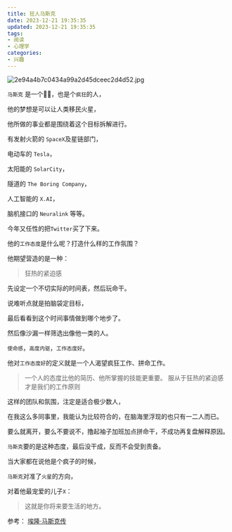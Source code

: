 ```yaml
---
title: 狂人马斯克
date: 2023-12-21 19:35:35
updated: 2023-12-21 19:35:35
tags:
- 阅读
- 心理学
categories:
- 兴趣
---
```


![2e94a4b7c0434a99a2d45dceec2d4d52.jpg](https://s2.loli.net/2023/12/21/ExwJAtXeru5NhFb.jpg)

`马斯克` 是一个🐂🍺，也是个`疯狂`的人，

他的梦想是可以让人类移民火星，

他所做的事业都是围绕着这个目标拆解进行。

有发射火箭的 `SpaceX`及星链部门，

电动车的 `Tesla`，

太阳能的 `SolarCity`，

隧道的 `The Boring Company`，

人工智能的 `X.AI`，

脑机接口的 `Neuralink` 等等。

今年又任性的把`Twitter`买了下来。

他的`工作态度`是什么呢？打造什么样的工作氛围？

他期望营造的是一种：

> 狂热的紧迫感

先设定一个不切实际的时间表，然后玩命干。

说难听点就是拍脑袋定目标，

最后看看到这个时间事情做到哪个地步了。

然后像沙漏一样筛选出像他一类的人。

`使命感`，`高度内驱`，`工作态度好`。

他对`⼯作态度好`的定义就是⼀个⼈渴望疯狂⼯作、拼命⼯作。

> ⼀个⼈的态度⽐他的简历、他所掌握的技能更重要。 服从于狂热的紧迫感才是我们的工作原则

这样的团队和氛围，注定是适合极少数人，

在我这么多同事里，我能认为比较符合的，在脑海里浮现的也只有一二人而已。

要么就离开，要么不要说不，撸起袖子加班加点拼命干，不成功再复盘解释原因。

`马斯克`要的是这种态度，最后没干成，反而不会受到责备。

当大家都在说他是个疯子的时候，

`马斯克`对准了`火星`的方向，

对着他最宠爱的儿子`X`：

> 这就是你将来要生活的地方。




参考：
[埃隆·马斯克传](https://book.douban.com/subject/36518892/)

